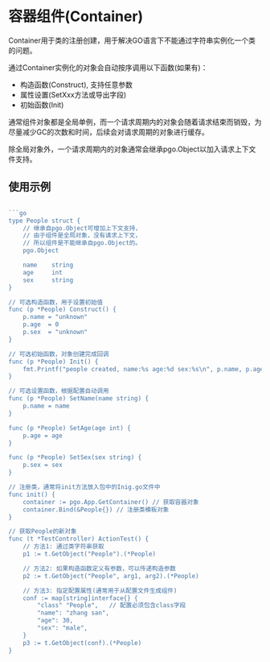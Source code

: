 # 容器组件(Container)
Container用于类的注册创建，用于解决GO语言下不能通过字符串实例化一个类的问题。

通过Container实例化的对象会自动按序调用以下函数(如果有)：
- 构造函数(Construct), 支持任意参数
- 属性设置(SetXxx方法或导出字段)
- 初始函数(Init)

通常组件对象都是全局单例，而一个请求周期内的对象会随着请求结束而销毁，为尽量减少GC的次数和时间，后续会对请求周期的对象进行缓存。

除全局对象外，一个请求周期内的对象通常会继承pgo.Object以加入请求上下文件支持。

## 使用示例
```go

```go
type People struct {
    // 继承自pgo.Object可增加上下文支持，
    // 由于组件是全局对象，没有请求上下文，
    // 所以组件是不能继承自pgo.Object的。
    pgo.Object

    name    string
    age     int
    sex     string
}

// 可选构造函数，用于设置初始值
func (p *People) Construct() {
    p.name = "unknown"
    p.age  = 0
    p.sex  = "unknown"
}

// 可选初始函数，对象创建完成回调
func (p *People) Init() {
    fmt.Printf("people created, name:%s age:%d sex:%s\n", p.name, p.age, p.sex)
}

// 可选设置函数，根据配置自动调用
func (p *People) SetName(name string) {
    p.name = name
}

func (p *People) SetAge(age int) {
    p.age = age
}

func (p *People) SetSex(sex string) {
    p.sex = sex
}

// 注册类，通常将init方法放入包中的Inig.go文件中
func init() {
    container := pgo.App.GetContainer() // 获取容器对象
    container.Bind(&People{}) // 注册类模板对象
}

// 获取People的新对象
func (t *TestController) ActionTest() {
    // 方法1: 通过类字符串获取
    p1 := t.GetObject("People").(*People)

    // 方法2: 如果构造函数定义有参数，可以传递构造参数
    p2 := t.GetObject("People", arg1, arg2).(*People)

    // 方法3: 指定配置属性(通常用于从配置文件生成组件)
    conf := map[string]interface{} {
        "class" "People",   // 配置必须包含class字段
        "name": "zhang san",
        "age": 30,
        "sex": "male",
    }
    p3 := t.GetObject(conf).(*People)
}
```
